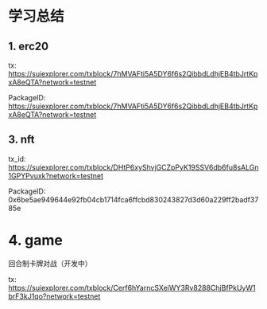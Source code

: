# 学习总结

## 1. erc20

tx: https://suiexplorer.com/txblock/7hMVAFti5A5DY6f6s2QibbdLdhjEB4tbJrtKpxA8eQTA?network=testnet

PackageID: https://suiexplorer.com/txblock/7hMVAFti5A5DY6f6s2QibbdLdhjEB4tbJrtKpxA8eQTA?network=testnet

## 3. nft

tx_id: https://suiexplorer.com/txblock/DHtP6xyShvjGCZpPyK19SSV6db6fu8sALGn1GPYPvuxk?network=testnet

PackageID: 0x6be5ae949644e92fb04cb1714fca6ffcbd830243827d3d60a229ff2badf3785e

# 4. game

回合制卡牌对战（开发中）

tx: https://suiexplorer.com/txblock/Cerf6hYarncSXeiWY3Rv8288ChjBfPkUyW1brF3kJ1qo?network=testnet
